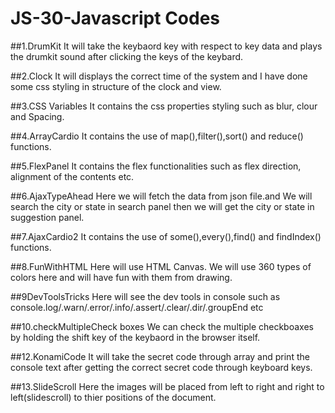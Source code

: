 # JS-30-Javascript Codes

##1.DrumKit
It will take the keybaord key with respect to key data and plays the drumkit sound after clicking the keys of the keybard.

##2.Clock
It will displays the correct time of the system and I have done some css styling in structure of the clock and view.

##3.CSS Variables
It contains the css properties styling such as blur, clour and Spacing.

##4.ArrayCardio
It contains the use of map(),filter(),sort() and reduce() functions.

##5.FlexPanel
It contains the flex functionalities such as flex direction, alignment of the contents etc.

##6.AjaxTypeAhead
Here we will fetch the data from json file.and We will search the city or state in search panel 
then we will get the city or state in suggestion panel.

##7.AjaxCardio2
It contains the use of some(),every(),find() and findIndex() functions.

##8.FunWithHTML
Here will use HTML Canvas. We will use 360 types of colors here and will have fun with them from drawing.

##9DevToolsTricks
Here will see the dev tools in console such as console.log/.warn/.error/.info/.assert/.clear/.dir/.groupEnd etc

##10.checkMultipleCheck boxes
We can check the multiple checkboaxes by holding the shift key of the keybaord in the browser itself.

##12.KonamiCode
It will take the secret code through array and print the console text after getting the correct secret code through keyboard keys.

##13.SlideScroll
Here the images will be placed from left to right and right to left(slidescroll) to thier positions of the document.

